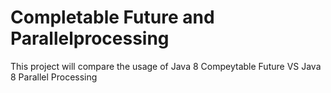 # Completable Future and  Parallelprocessing
This project will compare the usage of Java 8 Compeytable Future VS Java 8 Parallel Processing
